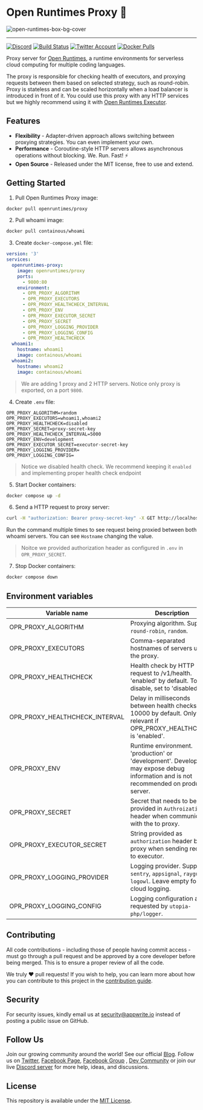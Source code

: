# Open Runtimes Proxy 🚦

![open-runtimes-box-bg-cover](https://user-images.githubusercontent.com/1297371/151676246-0e18f694-dfd7-4bab-b64b-f590fec76ef1.png)

---

[![Discord](https://img.shields.io/discord/937092945713172480?label=discord&style=flat-square)](https://discord.gg/mkZcevnxuf)
[![Build Status](https://github.com/open-runtimes/proxy/actions/workflows/tests.yml/badge.svg)](https://github.com/open-runtimes/proxy/actions/workflows/tests.yml)
[![Twitter Account](https://img.shields.io/twitter/follow/appwrite?color=00acee&label=twitter&style=flat-square)](https://twitter.com/appwrite)
[![Docker Pulls](https://img.shields.io/docker/pulls/openruntimes/proxy?color=f02e65&style=flat-square)](https://hub.docker.com/r/openruntimes/proxy)

Proxy server for [Open Runtimes](https://github.com/open-runtimes/open-runtimes), a runtime environments for serverless cloud computing for multiple coding languages.

The proxy is responsible for checking health of executors, and proxying requests between them based on selected strategy, such as round-robin. Proxy is stateless and can be scaled horizontally when a load balancer is introduced in front of it. You could use this proxy with any HTTP services but we highly recommend using it with [Open Runtimes Executor](https://github.com/open-runtimes/executor).

## Features

* **Flexibility** - Adapter-driven approach allows switching between proxying strategies. You can even implement your own.
* **Performance** - Coroutine-style HTTP servers allows asynchronous operations without blocking. We. Run. Fast! ⚡
* **Open Source** - Released under the MIT license, free to use and extend.

## Getting Started

1. Pull Open Runtimes Proxy image:

```bash
docker pull openruntimes/proxy
```

2. Pull whoami image:

```bash
docker pull containous/whoami
```

3. Create `docker-compose.yml` file:

```yml
version: '3'
services:
  openruntimes-proxy:
    image: openruntimes/proxy
    ports:
      - 9800:80
    environment:
      - OPR_PROXY_ALGORITHM
      - OPR_PROXY_EXECUTORS
      - OPR_PROXY_HEALTHCHECK_INTERVAL
      - OPR_PROXY_ENV
      - OPR_PROXY_EXECUTOR_SECRET
      - OPR_PROXY_SECRET
      - OPR_PROXY_LOGGING_PROVIDER
      - OPR_PROXY_LOGGING_CONFIG
      - OPR_PROXY_HEALTHCHECK
  whoami1:
    hostname: whoami1
    image: containous/whoami
  whoami2:
    hostname: whoami2
    image: containous/whoami
```

> We are adding 1 proxy and 2 HTTP servers. Notice only proxy is exported, on a port `9800`.

4. Create `.env` file:

```
OPR_PROXY_ALGORITHM=random
OPR_PROXY_EXECUTORS=whoami1,whoami2
OPR_PROXY_HEALTHCHECK=disabled
OPR_PROXY_SECRET=proxy-secret-key
OPR_PROXY_HEALTHCHECK_INTERVAL=5000
OPR_PROXY_ENV=development
OPR_PROXY_EXECUTOR_SECRET=executor-secret-key
OPR_PROXY_LOGGING_PROVIDER=
OPR_PROXY_LOGGING_CONFIG=
```

> Notice we disabled health check. We recommend keeping it `enabled` and implementing proper health check endpoint

5. Start Docker containers:

```bash
docker compose up -d
```

6. Send a HTTP request to proxy server:

```bash
curl -H "authorization: Bearer proxy-secret-key" -X GET http://localhost:9800/
```

Run the command multiple times to see request being proxied between both whoami servers. You can see `Hostname` changing the value.

> Noitce we provided authorization header as configured in `.env` in `OPR_PROXY_SECRET`.

7. Stop Docker containers:

```bash
docker compose down
```

## Environment variables

| Variable name                            | Description                                                                                                                               |
|------------------------------------------|-------------------------------------------------------------------------------------------------------------------------------------------|
| OPR_PROXY_ALGORITHM            | Proxying algorithm. Supports `round-robin`, `random`.                                                                                     |
| OPR_PROXY_EXECUTORS            | Comma-separated hostnames of servers under the proxy.                                                                                     |
| OPR_PROXY_HEALTHCHECK          | Health check by HTTP request to /v1/health. 'enabled' by default. To disable, set to 'disabled'.                                          |
| OPR_PROXY_HEALTHCHECK_INTERVAL | Delay in milliseconds between health checks. 10000 by default. Only relevant if OPR_PROXY_HEALTHCHECK is 'enabled'.             |
| OPR_PROXY_ENV                  | Runtime environment. 'production' or 'development'. Development may expose debug information and is not recommended on production server. |
| OPR_PROXY_SECRET               | Secret that needs to be provided in `Authroization` header when communicating with the to proxy.                                          |
| OPR_PROXY_EXECUTOR_SECRET      | String provided as `authorization` header by proxy when sending request to executor.                                                      |
| OPR_PROXY_LOGGING_PROVIDER     | Logging provider. Supports `sentry`, `appsignal`, `raygun`, `logowl`. Leave empty for no cloud logging.                                   |
| OPR_PROXY_LOGGING_CONFIG       | Logging configuration as requested by `utopia-php/logger`.                                                                                |

## Contributing

All code contributions - including those of people having commit access - must go through a pull request and be approved by a core developer before being merged. This is to ensure a proper review of all the code.

We truly ❤️ pull requests! If you wish to help, you can learn more about how you can contribute to this project in the [contribution guide](CONTRIBUTING.md).

## Security

For security issues, kindly email us at [security@appwrite.io](mailto:security@appwrite.io) instead of posting a public issue on GitHub.

## Follow Us

Join our growing community around the world! See our official [Blog](https://medium.com/appwrite-io). Follow us on [Twitter](https://twitter.com/appwrite), [Facebook Page](https://www.facebook.com/appwrite.io), [Facebook Group](https://www.facebook.com/groups/appwrite.developers/) , [Dev Community](https://dev.to/appwrite) or join our live [Discord server](https://discord.gg/mkZcevnxuf) for more help, ideas, and discussions.

## License

This repository is available under the [MIT License](./LICENSE).
